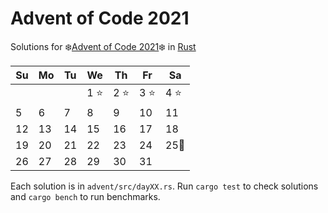 # Advent of Code 2021

Solutions for ❄️[Advent of Code 2021]❄️ in [Rust]

| Su   | Mo   | Tu   | We   | Th    | Fr   | Sa   |
| ---- | ---- | ---- | ---- | ----- | ---- | ---- |
|      |      |      | 1 ⭐ | 2 ⭐  | 3 ⭐ | 4 ⭐ |
| 5    | 6    | 7    | 8    | 9     | 10   | 11   |
| 12   | 13   | 14   | 15   | 16    | 17   | 18   |
| 19   | 20   | 21   | 22   | 23    | 24   | 25🎄 |
| 26   | 27   | 28   | 29   | 30    | 31   |      |

Each solution is in `advent/src/dayXX.rs`. Run `cargo test` to check
solutions and `cargo bench` to run benchmarks.

[Advent of Code 2021]: https://adventofcode.com/2021
[Rust]: https://www.rust-lang.org/
